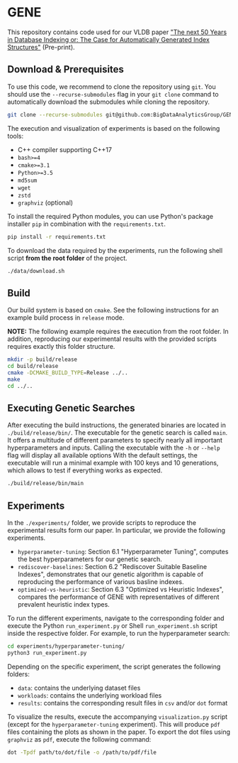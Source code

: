 # GENE

This repository contains code used for our VLDB paper ["The next 50 Years in Database Indexing or: The Case for Automatically Generated Index Structures"](https://arxiv.org/abs/2009.10669) (Pre-print).

## Download & Prerequisites
To use this code, we recommend to clone the repository using `git`.  You should use the `--recurse-submodules` flag in
your `git clone` command to automatically download the submodules while cloning the repository.
```sh
git clone --recurse-submodules git@github.com:BigDataAnalyticsGroup/GENE.git
```

The execution and visualization of experiments is based on the following tools:
* C++ compiler supporting C++17
* `bash>=4`
* `cmake>=3.1`
* `Python>=3.5`
* `md5sum`
* `wget`
* `zstd`
* `graphviz` (optional)

To install the required Python modules, you can use Python's package installer `pip` in combination with the
`requirements.txt`.
```sh
pip install -r requirements.txt
```

To download the data required by the experiments, run the following shell script **from the root folder** of the project.
```sh
./data/download.sh
```

## Build
Our build system is based on `cmake`.  See the following instructions for an example build process in `release` mode.

**NOTE:** The following example requires the execution from the root folder. In addition, reproducing our experimental
results with the provided scripts requires exactly this folder structure.
```sh
mkdir -p build/release
cd build/release
cmake -DCMAKE_BUILD_TYPE=Release ../..
make
cd ../..
```

## Executing Genetic Searches
After executing the build instructions, the generated binaries are located in `./build/release/bin/`.  The executable
for the genetic search is called `main`. It offers a multitude of different parameters to specify nearly all important
hyperparameters and inputs. Calling the executable with the `-h` or `--help` flag will display all available options
With the default settings, the executable will run a minimal example with 100 keys and 10 generations, which allows to
test if everything works as expected.
```sh
./build/release/bin/main
```

## Experiments
In the `./experiments/` folder, we provide scripts to reproduce the experimental results form our paper. In particular,
we provide the following experiments.

* `hyperparameter-tuning`: Section 6.1 "Hyperparameter Tuning", computes the best hyperparameters for our genetic
  search.
* `rediscover-baselines`: Section 6.2 "Rediscover Suitable Baseline Indexes", demonstrates that our genetic algorithm is
  capable of reproducing the performance of various basline indexes.
* `optimized-vs-heuristic`: Section 6.3 "Optimized vs Heuristic Indexes", compares the performance of GENE with
  representatives of different prevalent heuristic index types.

To run the different experiments, navigate to the corresponding folder and execute the Python
`run_experiment.py` or Shell `run_experiment.sh` script inside the respective folder. For example, to run the
hyperparameter search:
```sh
cd experiments/hyperparameter-tuning/
python3 run_experiment.py
```
Depending on the specific experiment, the script generates the following folders:
* `data`: contains the underlying dataset files
* `workloads`: contains the underlying workload files
* `results`: contains the corresponding result files in `csv` and/or `dot` format

To visualize the results, execute the accompanying `visualization.py` script (except for the `hyperparameter-tuning`
experiment). This will produce `pdf` files containing the plots as shown in the paper.
To export the dot files using `graphviz` as `pdf`, execute the following command:
```sh
dot -Tpdf path/to/dot/file -o /path/to/pdf/file
```
